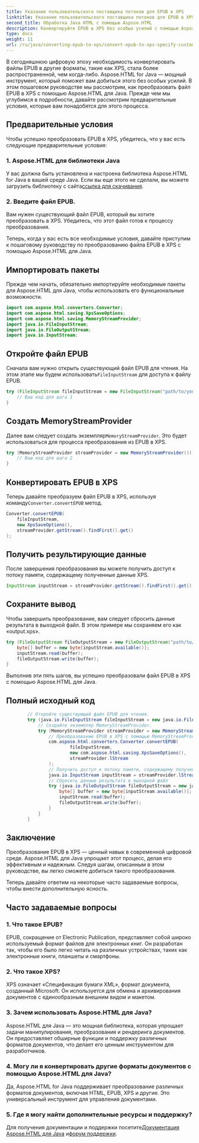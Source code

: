 ```yaml
---
title: Указание пользовательского поставщика потоков для EPUB в XPS
linktitle: Указание пользовательского поставщика потоков для EPUB в XPS
second_title: Обработка Java HTML с помощью Aspose.HTML
description: Конвертируйте EPUB в XPS без особых усилий с помощью Aspose.HTML для Java. Следуйте этому пошаговому руководству, чтобы процесс преобразования прошел без проблем.
type: docs
weight: 11
url: /ru/java/converting-epub-to-xps/convert-epub-to-xps-specify-custom-stream-provider/
---
```

В сегодняшнюю цифровую эпоху необходимость конвертировать файлы EPUB в другие форматы, такие как XPS, стала более распространенной, чем когда-либо. Aspose.HTML for Java — мощный инструмент, который поможет вам добиться этого без особых усилий. В этом пошаговом руководстве мы рассмотрим, как преобразовать файл EPUB в XPS с помощью Aspose.HTML для Java. Прежде чем мы углубимся в подробности, давайте рассмотрим предварительные условия, которые вам понадобятся для этого процесса.

## Предварительные условия

Чтобы успешно преобразовать EPUB в XPS, убедитесь, что у вас есть следующие предварительные условия:

### 1. Aspose.HTML для библиотеки Java

 У вас должна быть установлена и настроена библиотека Aspose.HTML for Java в вашей среде Java. Если вы еще этого не сделали, вы можете загрузить библиотеку с сайта[ссылка для скачивания](https://releases.aspose.com/html/java/).

### 2. Введите файл EPUB.

Вам нужен существующий файл EPUB, который вы хотите преобразовать в XPS. Убедитесь, что этот файл готов к процессу преобразования.

Теперь, когда у вас есть все необходимые условия, давайте приступим к пошаговому руководству по преобразованию файла EPUB в XPS с помощью Aspose.HTML для Java.

## Импортировать пакеты

Прежде чем начать, обязательно импортируйте необходимые пакеты для Aspose.HTML для Java, чтобы использовать его функциональные возможности.

```java
import com.aspose.html.converters.Converter;
import com.aspose.html.saving.XpsSaveOptions;
import com.aspose.html.saving.MemoryStreamProvider;
import java.io.FileInputStream;
import java.io.FileOutputStream;
import java.io.InputStream;
```

## Откройте файл EPUB

 Сначала вам нужно открыть существующий файл EPUB для чтения. На этом этапе мы будем использовать`FileInputStream` для доступа к файлу EPUB.

```java
try (FileInputStream fileInputStream = new FileInputStream("path/to/your/input.epub")) {
    // Ваш код для шага 1
}
```

## Создать MemoryStreamProvider

 Далее вам следует создать экземпляр`MemoryStreamProvider`. Это будет использоваться для процесса преобразования из EPUB в XPS.

```java
try (MemoryStreamProvider streamProvider = new MemoryStreamProvider()) {
    // Ваш код для шага 2
}
```

## Конвертировать EPUB в XPS

 Теперь давайте преобразуем файл EPUB в XPS, используя команду`Converter.convertEPUB` метод.

```java
Converter.convertEPUB(
    fileInputStream,
    new XpsSaveOptions(),
    streamProvider.getStream().findFirst().get()
);
```

## Получить результирующие данные

После завершения преобразования вы можете получить доступ к потоку памяти, содержащему полученные данные XPS.

```java
InputStream inputStream = streamProvider.getStream().findFirst().get();
```

## Сохраните вывод

Чтобы завершить преобразование, вам следует сбросить данные результата в выходной файл. В этом примере мы сохраняем его как «output.xps».

```java
try (FileOutputStream fileOutputStream = new FileOutputStream("path/to/your/output.xps")) {
    byte[] buffer = new byte[inputStream.available()];
    inputStream.read(buffer);
    fileOutputStream.write(buffer);
}
```

Выполнив эти пять шагов, вы успешно преобразовали файл EPUB в XPS с помощью Aspose.HTML для Java.

## Полный исходный код
```java
        // Откройте существующий файл EPUB для чтения.
        try (java.io.FileInputStream fileInputStream = new java.io.FileInputStream(Resources.input("input.epub"))) {
            // Создайте экземпляр MemoryStreamProvider.
            try (MemoryStreamProvider streamProvider = new MemoryStreamProvider()) {
                // Преобразование EPUB в XPS с помощью MemoryStreamProvider
                com.aspose.html.converters.Converter.convertEPUB(
                        fileInputStream,
                        new com.aspose.html.saving.XpsSaveOptions(),
                        streamProvider.lStream
                );
                // Получить доступ к потоку памяти, содержащему полученные данные.
                java.io.InputStream inputStream = streamProvider.lStream.stream().findFirst().get();
                // Сбросить данные результата в выходной файл
                try (java.io.FileOutputStream fileOutputStream = new java.io.FileOutputStream(Resources.output("output.xps"))) {
                    byte[] buffer = new byte[inputStream.available()];
                    inputStream.read(buffer);
                    fileOutputStream.write(buffer);
                }
            }
        }
```

## Заключение

Преобразование EPUB в XPS — ценный навык в современной цифровой среде. Aspose.HTML для Java упрощает этот процесс, делая его эффективным и надежным. Следуя шагам, описанным в этом руководстве, вы легко сможете добиться такого преобразования.

Теперь давайте ответим на некоторые часто задаваемые вопросы, чтобы внести дополнительную ясность.

## Часто задаваемые вопросы

### 1. Что такое EPUB?

EPUB, сокращение от Electronic Publication, представляет собой широко используемый формат файлов для электронных книг. Он разработан так, чтобы его было легко читать на различных устройствах, таких как электронные книги, планшеты и смартфоны.

### 2. Что такое XPS?

XPS означает «Спецификация бумаги XML», формат документа, созданный Microsoft. Он используется для обмена и архивирования документов с единообразным внешним видом и макетом.

### 3. Зачем использовать Aspose.HTML для Java?

Aspose.HTML для Java — это мощная библиотека, которая упрощает задачи манипулирования, преобразования и рендеринга документов. Он предоставляет обширные функции и поддержку различных форматов документов, что делает его ценным инструментом для разработчиков.

### 4. Могу ли я конвертировать другие форматы документов с помощью Aspose.HTML для Java?

Да, Aspose.HTML for Java поддерживает преобразование различных форматов документов, включая HTML, EPUB, XPS и другие. Это универсальный инструмент для управления документами.

### 5. Где я могу найти дополнительные ресурсы и поддержку?

 Для получения документации и поддержки посетите[Документация Aspose.HTML для Java](https://reference.aspose.com/html/java/) и[форум поддержки](https://forum.aspose.com/).


